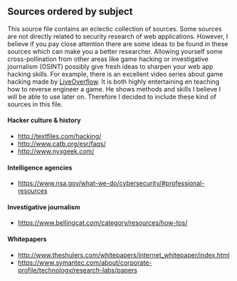 ## Sources ordered by subject
This source file contains an eclectic collection of sources. Some sources are not directly related to security research of web applications. 
However, I believe if you pay close attention there are some ideas to be found in these sources which can make you a better researcher.
Allowing yourself some cross-pollination from other areas like game hacking or investigative journalism (OSINT) possibly give fresh ideas
to sharpen your web app hacking skills. For example, there is an excellent video series about game hacking made by [LiveOverflow](https://www.youtube.com/playlist?list=PLhixgUqwRTjzzBeFSHXrw9DnQtssdAwgG). It is both highly entertaining en teaching how to reverse engineer a game. He shows methods and skills I believe I will be able to use later on. Therefore I decided to include these kind of sources in this file.
 
#### Hacker culture & history
  * http://textfiles.com/hacking/
  * http://www.catb.org/esr/faqs/
  * http://www.nyxgeek.com/

#### Intelligence agencies
  * https://www.nsa.gov/what-we-do/cybersecurity/#professional-resources
  
#### Investigative journalism
  * https://www.bellingcat.com/category/resources/how-tos/

#### Whitepapers
  * http://www.theshulers.com/whitepapers/internet_whitepaper/index.html
  * https://www.symantec.com/about/corporate-profile/technology/research-labs/papers
